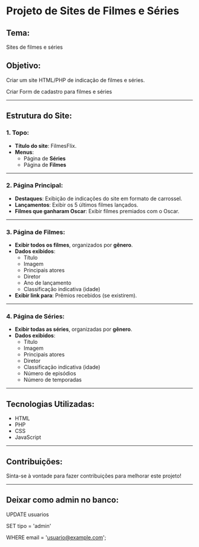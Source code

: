 # Projeto de Sites de Filmes e Séries

## Tema:
Sites de filmes e séries

## Objetivo:
Criar um site HTML/PHP de indicação de filmes e séries.

Criar Form de cadastro para filmes e séries

---

## Estrutura do Site:

### 1. **Topo:**
- **Título do site**: FilmesFlix.
- **Menus**: 
    - Página de **Séries**
    - Página de **Filmes**

---

### 2. **Página Principal:**
- **Destaques**: Exibição de indicações do site em formato de carrossel.
- **Lançamentos**: Exibir os 5 últimos filmes lançados.
- **Filmes que ganharam Oscar**: Exibir filmes premiados com o Oscar.

---

### 3. **Página de Filmes:**
- **Exibir todos os filmes**, organizados por **gênero**.
- **Dados exibidos**:
    - Título
    - Imagem
    - Principais atores
    - Diretor
    - Ano de lançamento
    - Classificação indicativa (idade)
- **Exibir link para**: Prêmios recebidos (se existirem).

---

### 4. **Página de Séries:**
- **Exibir todas as séries**, organizadas por **gênero**.
- **Dados exibidos**:
    - Título
    - Imagem
    - Principais atores
    - Diretor
    - Classificação indicativa (idade)
    - Número de episódios
    - Número de temporadas

---

## Tecnologias Utilizadas:
- HTML
- PHP
- CSS
- JavaScript 

---

## Contribuições:
Sinta-se à vontade para fazer contribuições para melhorar este projeto!

---
## Deixar como admin no banco:

UPDATE usuarios

SET tipo = 'admin'

WHERE email = 'usuario@example.com';


